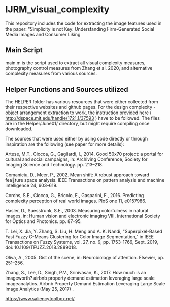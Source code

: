 # IJRM_visual_complexity
This repository includes the code for extracting the image features used in the paper: "Simplicity is not Key: Understanding Firm-Generated Social Media Images and Consumer Liking

## Main Script 
main.m is the script used to extract all visual complexity measures, photography control measures from Zhang et al. 2020, and alternative complexity measures from various sources. 

## Helper Functions and Sources utilized
The HELPER folder has various resources that were either collected from their respective websites and github pages. For the design complexity - object arrangement extraction to work, the instruction provided here ( http://dspace.mit.edu/handle/1721.1/37593 ) have to be followed. The files are in the Helper/June01/ directory, but might require compiling once downloaded. 

The sources that were used either by using code directly or through inspiration are the following (see paper for more details):


Artese, M.T., Ciocca, G., Gagliardi, I., 2014. Good 50x70 project: a portal
for cultural and social campaigns, in: Archiving Conference, Society for
Imaging Science and Technology. pp. 213–218.

Comaniciu, D., Meer, P., 2002. Mean shift: A robust approach toward feature space analysis. IEEE Transactions on pattern analysis and machine
intelligence 24, 603–619.

Corchs, S.E., Ciocca, G., Bricolo, E., Gasparini, F., 2016. Predicting complexity perception of real world images. PloS one 11, e0157986.

Hasler, D., Suesstrunk, S.E., 2003. Measuring colorfulness in natural images,
in: Human vision and electronic imaging VIII, International Society for
Optics and Photonics. pp. 87–95.

T. Lei, X. Jia, Y. Zhang, S. Liu, H. Meng and A. K. Nandi, "Superpixel-Based Fast Fuzzy C-Means Clustering for Color Image Segmentation," in IEEE Transactions on Fuzzy Systems, vol. 27, no. 9, pp. 1753-1766, Sept. 2019, doi: 10.1109/TFUZZ.2018.2889018.

Oliva, A., 2005. Gist of the scene, in: Neurobiology of attention. Elsevier,
pp. 251–256.

Zhang, S., Lee, D., Singh, P.V., Srinivasan, K., 2017. How much is an imageworth? airbnb property demand estimation leveraging large scale imageanalytics. Airbnb Property Demand Estimation Leveraging Large Scale Image Analytics (May 25, 2017) .

https://www.saliencytoolbox.net/

